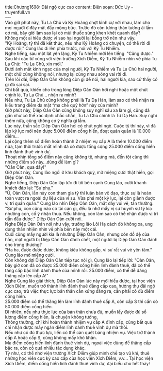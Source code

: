 title:Chương1698: Đãi ngộ cực cao
content:
Biên soạn: Đức Uy - truyenfull.vn<br>---<br>Vào giờ phút này, Tu La Chủ và Kỷ Hoàng chợt kình cự với nhau, làm cho mọi người ở đây mặt đầy mộng bức. Trước đó còn tương thân tương ái lắm cơ mà, bây giờ làm sao lại có mùi thuốc súng khen khét quanh đây?<br>Không một ai hiểu được vì sao hai người lại bỗng trở nên như vậy.<br>"Kỷ Hoàng, tỷ thí đã kết thúc, nếu như Kỷ Hoàng có chuyện, có thể rời đi được rồi." Cung lão đi lên phía trước, nói với Kỷ Tu Nhiễm.<br>Nghe tiếng, sau một lát yên lặng, Kỷ Tu Nhiễm mới lên tiếng: "Cũng được."<br>Sau khi cáo từ cùng với viện trưởng Xích Diễm, Kỷ Tu Nhiễm nhìn về phía Tu La Chủ: "Tu La Chủ, xin mời."<br>Dưới ánh mắt kinh ngạc của mọi người, Kỷ Tu Nhiễm và Tu La Chủ hai người, một chữ cũng không nói, nhưng lại cùng nhau sóng vai rời đi.<br>Trên lôi đài, Diệp Oản Oản không còn gì để nói, hai người kia, sao cứ thấy có gì đó sai sai.<br>Chỉ bất quá, khiến cho trong lòng Diệp Oản Oản hơi nghi hoặc một chút chính là, Tu La Chủ... nhận ra mình?<br>Nếu như, Tu La Chủ cũng không phải là Tư Dạ Hàn, làm sao có thể nhận ra kiểu trang điểm da mặt “ma chê quỷ hờn” này của mình?<br>Giờ phút này, Diệp Oản Oản cũng không suy nghĩ sâu xa làm gì, cũng đã gần như có thể xác định chắc chắn, Tu La Chủ chính là Tư Dạ Hàn. Suy nghĩ thêm nữa, cũng không có ý nghĩa gì lắm.<br>Lúc này, thần sắc Diệp Oản Oản hơi có chút nghi ngờ. Cuộc tỷ thí này, vì đã lập kỷ lục mới nên được 5.000 điểm cống hiến, đoạt quán quân là 10.000 điểm…<br>Lại cộng thêm số điểm hoàn thành 2 nhiệm vụ cấp A là thêm 10.000 điểm nữa, tạm thời trước mắt mình đã có được tổng cộng 25.000 điểm cống hiến lính đánh thuê vinh dự.<br>Thoạt nhìn tổng số điểm này cũng không tệ, nhưng mà, đến tột cùng thì những điểm số này…dùng để làm gì?<br>"Oản Oản, qua đây!"<br>Giờ phút này, Cung lão ngồi ở khu khách quý, mở miệng cười thật hiền, gọi Diệp Oản Oản.<br>Nghe tiếng, Diệp Oản Oản lập tức đi tới bên cạnh Cung lão, cười khanh khách đáp lại: "Sư phụ."<br>"Ừ, Oản Oản, lần này con tham gia tỷ thí luận bàn võ đạo, thực sự là hoàn toàn vượt ra ngoài dự liệu của vi sư. Vừa phá một kỷ lục, lại còn giành được vị trí quán quân." Cung lão nhìn Diệp Oản Oản, mặt đầy vui vẻ, tán thưởng.<br>"Sư phụ, con cũng nào có tài cán gì, đều là nhờ mấy vị sư huynh sư tỷ kia nhường con, cố ý nhận thua. Nếu không, con làm sao có thể nhận được vị trí dẫn đầu được." Diệp Oản Oản cười nói.<br>Nghe Diệp Oản Oản nói như vậy, trưởng lão Lôi Hạ cách đó không xa, ung dung thản nhiên nhìn về phía bên này một cái.<br>Cuối cùng mấy người kia là nhường Diệp Oản Oản, nhưng còn đồ đệ của hắn, một người bị Diệp Oản Oản đánh chết, một người bị Diệp Oản Oản đánh cho trọng thương?<br>"Ha ha, được được được, không kiêu không gấp, vi sư rất vui vẻ yên tâm." Cung lão mở miệng cười.<br>Còn không đợi Diệp Oản Oản tiếp tục nói gì, Cung lão lại tiếp lời: "Oản Oản, bây giờ con đã có được 25.000 điểm cống hiến lính đánh thuê, đã có thể tăng cấp bậc lính đánh thuê của mình rồi. 25.000 điểm, có thể dễ dàng thăng cấp lên cấp A!"<br>Nghe Cung lão giải thích, Diệp Oản Oản lúc này mới hiểu được, tại học viện Xích Diễm, muốn trở thành lính đánh thuê đẳng cấp cao, hưởng thụ đãi ngộ cực cao, trừ việc thực lực bản thân cần xứng đáng ra, cần phải có đủ điểm cống hiến.<br>25.000 điểm có thể thăng lên làm lính đánh thuê cấp A, còn cấp S thì cần có 50.000 điểm cống hiến.<br>Dĩ nhiên, nếu như thực lực của bản thân chưa đủ, muốn lấy được đủ số lượng điểm cống hiến, là chuyện không tưởng.<br>Thông thường, chỉ khi hoàn thành nhiệm vụ cấp A đỉnh cấp, cũng bất quá chỉ nhận được mấy ngàn điểm lính đánh thuê vinh dự mà thôi.<br>Nếu như có đủ thực lực, liền có thể càn quét bảng nhiệm vụ. Việc trở thành cấp A hoặc cấp S, cũng không mấy khó khăn.<br>Mà điểm cống hiến lính đánh thuê vinh dự, ngoài việc dùng để thăng cấp bậc ra, còn có quá nhiều tác dụng khác.<br>Tỷ như, có thể nhờ viện trưởng Xích Diễm giúp mình chế tạo vũ khí, thuê những học viên cực kỳ cao cấp của học viện Xích Diễm, v.v… Tại học viện Xích Diễm, điểm cống hiến lính đánh thuê vinh dự, đại biểu cho hết thảy!